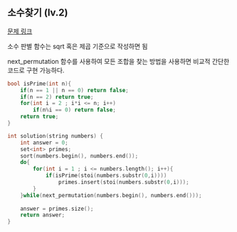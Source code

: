 ## 소수찾기 (lv.2)

[문제 링크](https://programmers.co.kr/learn/courses/30/lessons/42839)


소수 판별 함수는 sqrt 혹은 제곱 기준으로 작성하면 됨

next_permutation 함수를 사용하여 모든 조합을 찾는 방법을 사용하면 비교적 간단한 코드로 구현 가능하다.



```c++
bool isPrime(int n){
    if(n == 1 || n == 0) return false;
    if(n == 2) return true;
    for(int i = 2 ; i*i <= n; i++)
        if(n%i == 0) return false;
    return true;
}

int solution(string numbers) {
    int answer = 0;    
    set<int> primes;       
    sort(numbers.begin(), numbers.end());        
    do{
        for(int i = 1 ; i <= numbers.length(); i++){            
            if(isPrime(stoi(numbers.substr(0,i))))
                primes.insert(stoi(numbers.substr(0,i)));            
        }
    }while(next_permutation(numbers.begin(), numbers.end()));
    
    answer = primes.size();
    return answer;
}
```